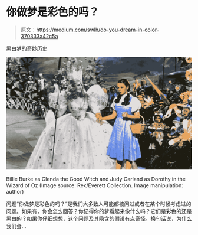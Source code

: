 # 你做梦是彩色的吗？

> 原文：<https://medium.com/swlh/do-you-dream-in-color-370333a42c5a>

黑白梦的奇妙历史

![](img/48eb13da5332bc63ee9f7b80ad103175.png)

Billie Burke as Glenda the Good Witch and Judy Garland as Dorothy in the Wizard of Oz (Image source: Rex/Everett Collection. Image manipulation: author)

问题“你做梦是彩色的吗？”是我们大多数人可能都被问过或者在某个时候考虑过的问题。如果有，你会怎么回答？你记得你的梦看起来像什么吗？它们是彩色的还是黑白的？如果你仔细想想，这个问题及其隐含的假设有点奇怪。换句话说，为什么我们会…